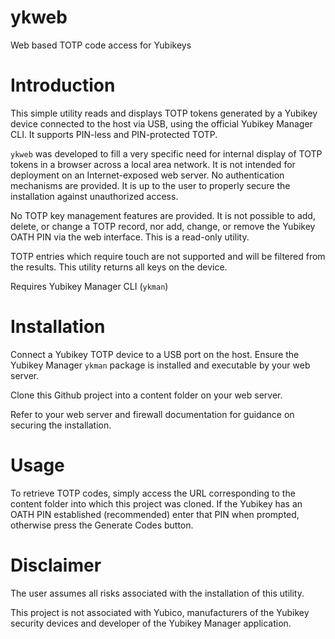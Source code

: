 # ykweb
Web based TOTP code access for Yubikeys

# Introduction

This simple utility reads and displays TOTP tokens generated by a Yubikey
device connected to the host via USB, using the official Yubikey Manager CLI.
It supports PIN-less and PIN-protected TOTP.

`ykweb` was developed to fill a very specific need for internal display of TOTP
tokens in a browser across a local area network.  It is not intended for
deployment on an Internet-exposed web server.  No authentication mechanisms are
provided.  It is up to the user to properly secure the installation against
unauthorized access.

No TOTP key management features are provided.  It is not possible to add,
delete, or change a TOTP record, nor add, change, or remove the Yubikey OATH
PIN via the web interface.  This is a read-only utility.

TOTP entries which require touch are not supported and will be filtered from
the results.  This utility returns all keys on the device.

Requires Yubikey Manager CLI (`ykman`)

# Installation

Connect a Yubikey TOTP device to a USB port on the host.  Ensure the
Yubikey Manager `ykman` package is installed and executable by your web
server.

Clone this Github project into a content folder on your web server.

Refer to your web server and firewall documentation for guidance on securing
the installation.

# Usage

To retrieve TOTP codes, simply access the URL corresponding to the content
folder into which this project was cloned.  If the Yubikey has an OATH PIN
established (recommended) enter that PIN when prompted, otherwise press the
Generate Codes button.

# Disclaimer

The user assumes all risks associated with the installation of this utility.

This project is not associated with Yubico, manufacturers of the Yubikey
security devices and developer of the Yubikey Manager application.
